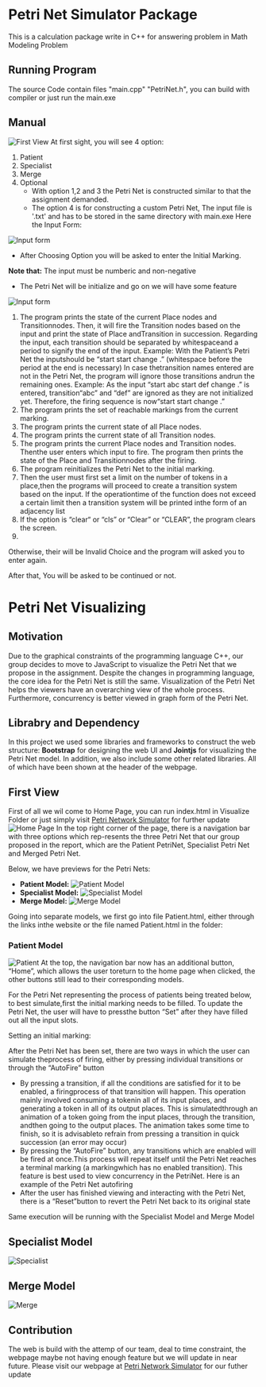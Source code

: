 # Petri Net Simulator Package 
This is a calculation package write in C++ for answering problem in Math Modeling Problem 
## Running Program
The source Code contain files "main.cpp" "PetriNet.h", you can build with compiler or just run the main.exe
## Manual
![First View](images/Annotation%202021-11-25%20160005.png)
At first sight, you will see 4 option:
1. Patient
2. Specialist
3. Merge
4. Optional
    - With option 1,2 and 3 the Petri Net is constructed similar to that the assignment demanded.
    - The option 4 is for constructing a custom Petri Net,
The input file is '.txt' and has to be stored in the same directory with main.exe
Here the Input Form:

![Input form](images/Annotation%202021-11-25%20161308.png)
- After Choosing Option you will be asked to enter the Initial Marking.

**Note that:** The input must be numberic and non-negative

- The Petri Net will be initialize and go on we will have some feature

![Input form](images/Annotation%202021-11-25%20162241.png)
1. The program prints the state of the current Place nodes and Transitionnodes. Then, it will fire the Transition nodes based on the input and print the state of Place andTransition in succession. Regarding the input, each transition should be separated by whitespaceand a period to signify the end of the input. Example: With the Patient’s Petri Net the inputshould be “start start change .” (whitespace before the period at the end is necessary) In case thetransition names entered are not in the Petri Net, the program will ignore those transitions andrun the remaining ones. Example: As the input “start abc start def change .” is entered, transition“abc” and “def” are ignored as they are not initialized yet. Therefore, the firing sequence is now“start start change .”
2. The program prints the set of reachable markings from the current marking.
3. The program prints the current state of all Place nodes.
4. The program prints the current state of all Transition nodes.
5. The program prints the current Place nodes and Transition nodes. Thenthe user enters which input to fire. The program then prints the state of the Place and Transitionnodes after the firing.
6. The program reinitializes the Petri Net to the initial marking.
7. Then the user must first set a limit on the number of tokens in a place,then the programs will proceed to create a transition system based on the input. If the operationtime of the function does not exceed a certain limit then a transition system will be printed inthe form of an adjacency list
8. If the option is “clear“ or “cls” or “Clear” or “CLEAR”, the program clears the screen.
9. 
Otherwise, their will be Invalid Choice and the program will asked you to enter again.

After that, You will be asked to be continued or not. 

# Petri Net Visualizing 
## Motivation
Due to the graphical constraints of the programming language C++,
our group decides to move to JavaScript to visualize the Petri Net that we propose in the assignment.
Despite the changes in programming language, the core idea for the Petri Net is still the same.
Visualization of the Petri Net helps the viewers have an overarching view of the whole process.
Furthermore, concurrency is better viewed in graph form of the Petri Net.
## Librabry and Dependency 
In this project we used some libraries and frameworks to construct the web structure: **Bootstrap** for designing the web UI and **Jointjs** for visualizing the Petri Net model. In addition, we also include some other related libraries. All of which have been shown at the header of the webpage.

## First View
First of all we wil come to Home Page, you can run index.html in Visualize Folder or just simply visit [Petri Network Simulator](02david20.github.io) for further update
![Home Page](images/home.png)
In the top right corner of the page, there is a navigation bar with three options which rep-resents the three Petri Net that our group proposed in the report, which are the Patient PetriNet, Specialist Petri Net and Merged Petri Net.

Below, we have previews for the Petri Nets:

- **Patient Model:**
![Patient Model](images/patientModel.png)
- **Specialist Model:**
![Specialist Model](images/specialModel.png)
- **Merge Model:**
![Merge Model](images/mergeNet.png)

Going into separate models, we first go into file Patient.html, either through the links inthe website or the file named Patient.html in the folder:

### Patient Model
![Patient](images/initP.png)
   At the top, the navigation bar now has an additional button, “Home”, which allows the user toreturn to the home page when clicked, the other buttons still lead to their corresponding models.
   
   For the Petri Net representing the process of patients being treated below, to best simulate,first the initial marking needs to be filled. To update the Petri Net, the user will have to pressthe button “Set” after they have filled out all the input slots.
   
   Setting an initial marking:
   
   After the Petri Net has been set, there are two ways in which the user can simulate theprocess of firing, either by pressing individual transitions or through the “AutoFire” button
- By pressing a transition, if all the conditions are satisfied for it to be enabled, a firingprocess of that transition will happen. This operation mainly involved consuming a tokenin all of its input places, and generating a token in all of its output places. This is simulatedthrough an animation of a token going from the input places, through the transition, andthen going to the output places. The animation takes some time to finish, so it is advisableto refrain from pressing a transition in quick succession (an error may occur)
- By pressing the “AutoFire” button, any transitions which are enabled will be fired at once.This process will repeat itself until the Petri Net reaches a terminal marking (a markingwhich has no enabled transition). This feature is best used to view concurrency in the PetriNet. Here is an example of the Petri Net autofiring
- After the user has finished viewing and interacting with the Petri Net, there is a “Reset”button to revert the Petri Net back to its original state

Same execution will be running with the Specialist Model and Merge Model
## Specialist Model
![Specialist](images/initS.png)
## Merge Model
![Merge](images/merged.png)

## Contribution
The web is build with the attemp of our team, deal to time constraint, the webpage maybe not having enough feature but we will update in near future. Please visit our webpage at 
[Petri Network Simulator](02david20.github.io) for our futher update
